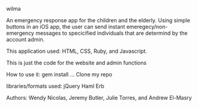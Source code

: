 wilma

An emergency response app for the children and the elderly. Using simple buttons in an iOS app, the user can send instant emeregecy/non-emergency messages to specicified individuals that are determind by the account admin.

This application used: HTML, CSS, Ruby, and Javascript.

This is just the code for the website and admin functions

How to use it:
gem install ...
Clone my repo

libraries/formats used:
jQuery
Haml
Erb

Authors: Wendy Nicolas, Jeremy Butler, Julie Torres, and Andrew El-Masry

